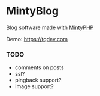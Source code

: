 MintyBlog
========

Blog software made with [MintyPHP](https://github.com/MintyPHP)

Demo: https://tqdev.com

### TODO

- comments on posts
- ssl?
- pingback support?
- image support?
